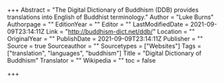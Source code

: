 +++
Abstract = "The Digital Dictionary of Buddhism (DDB) provides translations into English of Buddhist terminology."
Author = "Luke Burns"
Authorpage = ""
EditionYear = ""
Editor = ""
LastModifiedDate = 2021-09-09T23:14:11Z
Link = "http://buddhism-dict.net/ddb/"
Location = ""
OriginalYear = ""
PublishDate = 2021-09-09T23:14:11Z
Publisher = ""
Source = true
Sourceauthor = ""
Sourcetypes = ["Websites"]
Tags = ["translation", "languages", "buddhism"]
Title = "Digital Dictionary of Buddhism"
Translator = ""
Wikipedia = ""
toc = false

+++
